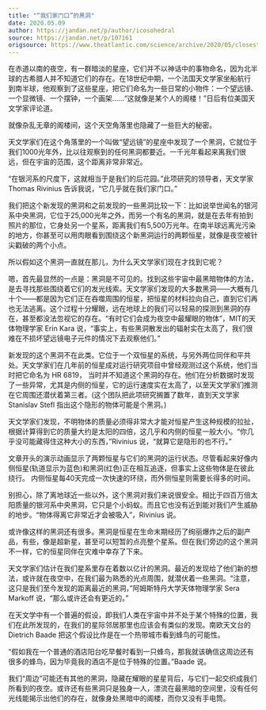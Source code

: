 ```yaml
---
title: "“我们家门口”的黑洞"
date: 2020.05.09
author: https://jandan.net/p/author/icosohedral
source: https://jandan.net/p/107161
origsource: https://www.theatlantic.com/science/archive/2020/05/closest-known-black-hole/611188
---
```




在赤道以南的夜空，有一群暗淡的星座，它们并不以神话中的事物命名，因为北半球的古希腊人并不知道它们的存在。在18世纪中期，一个法国天文学家坐船航行到南半球，他观察到了这些星座，把它们命名为一些日常的小物件：一个望远镜、一个显微镜、一个摆钟，一个画架……“这就像是某个人的阁楼！”日后有位美国天文学家评论道。

就像杂乱无章的阁楼间，这个天空角落里也隐藏了一些巨大的秘密。

天文学家们在这个角落里的一个叫做“望远镜”的星座中发现了一个黑洞，它就位于我们1000光年外，比以往观察到的任何黑洞都要近。一千光年看起来离我们很远，但在宇宙的范围，这个距离非常非常近。

“在银河系的尺度下，这就相当于是我们的后花园。”此项研究的领导者，天文学家 Thomas Rivinius 告诉我说，“它几乎就在我们家门口。”

我们把这个新发现的黑洞和之前发现的一些黑洞比较一下：比如说举世闻名的银河系中央黑洞，它位于25,000光年之外，而另一个有名的黑洞，就是在去年有拍到照片的那位，它身处另一个星系，距离我们有5,500万光年。在南半球远离光污染的地方，你甚至可以用肉眼看到围绕这个新黑洞运行的两颗恒星，就像是夜空被针尖戳破的两个小点。

所以假如这个黑洞一直就在那儿，为什么天文学家们现在才找到它呢？

嗯，首先最显然的一点是：黑洞是不可见的。找到这些宇宙中最黑暗物体的方法，是去寻找那些围绕着它们的发光线索。天文学家们发现的大多数黑洞——大概有几十个——都是因为它们正在吞噬周围的恒星，把恒星的材料拉向自己，直到它们再也无法逃离。这个过程十分耀眼，远在地球上的我们可以轻易的探测到黑洞的存在，甚至都没法忽视它的存在。“有时它们会成为夜空中最耀眼的物体”，MIT的天体物理学家 Erin Kara 说，“事实上，有些黑洞散发出的辐射实在太高了，我们很难在不损坏望远镜电子元件的情况下去观察他们。”

新发现的这个黑洞不在此类。它位于一个双恒星的系统，与另外两位同伴和平共处。天文学家们在几年前的恒星成对运行研究项目中曾经观测过这个系统，他们当时把它命名为 HR 6819， 当时并不知道这个黑洞的存在。他们在分析数据时发现了一些异常，尤其是内侧的恒星，它的运行速度实在太高了，以至天文学家们推测在它周围还潜伏着第三者。(这个团队把此项研究搁置了数年，直到天文学家Stanislav Stefl 指出这个隐形的物体可能是个黑洞。)

天文学家们发现，不明物体的质量必须得非常大才能对恒星产生这种规模的拉扯，根据计算得到它的质量大约是太阳的四倍，这几乎和内侧的恒星一般大小。“你几乎没可能藏得住这种大小的东西，”Rivinius 说，“就算它是隐形的也不行。”

文章开头的演示动画显示了两颗恒星与它们的黑洞的运行状态。尽管看起来好像内侧恒星(轨道显示为蓝色)和黑洞(红色)正在相互追逐，但事实上这些物体是在彼此绕行。 内侧恒星每40天完成一次快速的环绕，而外侧恒星则需要长得多的时间。

别担心，除了离地球近一些以外，这个黑洞对我们来说很安全。相比于四百万倍太阳质量的银河系中央黑洞，它只是个小蚂蚁。而且它也没有近到能对我们产生威胁的地步。“物体得离它非常近才会被吸入”，Rivinius 说。

或许像这样的黑洞还有很多。黑洞是恒星在生命末期经历了绚丽爆炸之后的副产品，有些，像是超新星，甚至可以短暂的点亮整个星系。但在我们旁边的这个黑洞不一样，它的恒星同伴在灾难中幸存了下来。

天文学家们估计在我们星系里存在着数以亿计的黑洞。最近的发现给了他们新的想法，或许就在夜空中，在我们最为熟悉的光点周围，就潜伏着一些黑洞。“注意，这只是我们至今发现的距离最近的黑洞，”阿姆斯特丹大学天体物理学家 Sera Markoff 说，“那么或许还会有更近的。”

在天文学中有一个普遍的假设，即我们人类在宇宙中并不处于某个特殊的位置，我们在此所发现的，在我们的星际邻居那里也应该会有类似的发现。南欧天文台的 Dietrich Baade 把这个假设比作是在一个热带城市看到蜂鸟的可能性。

“假如我在一个普通的酒店阳台吃早餐时看到一只蜂鸟，那我就该确信这周边还有很多的蜂鸟，因为毕竟我的酒店不是位于特殊的位置。”Baade 说。

我们“周边”可能还有其他的黑洞，隐藏在耀眼的星星背后，与它们一起交织成我们所看到的夜空。或许还有些黑洞只是独身一人，漂流在最黑暗的空间里，没有任何光线能揭示出他们的存在，就像身处黑暗中的阁楼，而你又没有手电筒。